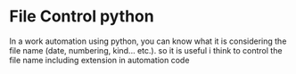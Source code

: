 # File Control python

In a work automation using python, you can know what it is considering the file name (date, numbering, kind... etc.).
so it is useful i think to control the file name including extension in automation code